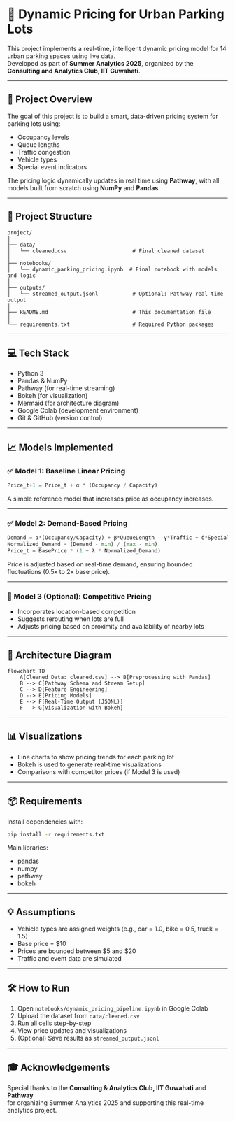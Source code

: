 # 🚗 Dynamic Pricing for Urban Parking Lots

This project implements a real-time, intelligent dynamic pricing model for 14 urban parking spaces using live data.  
Developed as part of **Summer Analytics 2025**, organized by the **Consulting and Analytics Club, IIT Guwahati**.

---

## 📌 Project Overview

The goal of this project is to build a smart, data-driven pricing system for parking lots using:

- Occupancy levels
- Queue lengths
- Traffic congestion
- Vehicle types
- Special event indicators

The pricing logic dynamically updates in real time using **Pathway**, with all models built from scratch using **NumPy** and **Pandas**.

---

## 📂 Project Structure

```
project/
│
├── data/
│   └── cleaned.csv                     # Final cleaned dataset
│
├── notebooks/
│   └── dynamic_parking_pricing.ipynb  # Final notebook with models and logic
│
├── outputs/
│   └── streamed_output.jsonl           # Optional: Pathway real-time output
│
├── README.md                           # This documentation file
│
└── requirements.txt                    # Required Python packages
```

---

## 💻 Tech Stack

- Python 3
- Pandas & NumPy
- Pathway (for real-time streaming)
- Bokeh (for visualization)
- Mermaid (for architecture diagram)
- Google Colab (development environment)
- Git & GitHub (version control)

---

## 📈 Models Implemented

### ✅ Model 1: Baseline Linear Pricing

```python
Price_t+1 = Price_t + α * (Occupancy / Capacity)
```

A simple reference model that increases price as occupancy increases.

---

### ✅ Model 2: Demand-Based Pricing

```python
Demand = α*(Occupancy/Capacity) + β*QueueLength - γ*Traffic + δ*SpecialDay + ε*VehicleTypeWeight
Normalized_Demand = (Demand - min) / (max - min)
Price_t = BasePrice * (1 + λ * Normalized_Demand)
```

Price is adjusted based on real-time demand, ensuring bounded fluctuations (0.5x to 2x base price).

---

### 🔁 Model 3 (Optional): Competitive Pricing

- Incorporates location-based competition
- Suggests rerouting when lots are full
- Adjusts pricing based on proximity and availability of nearby lots

---

## 🔧 Architecture Diagram

```mermaid
flowchart TD
    A[Cleaned Data: cleaned.csv] --> B[Preprocessing with Pandas]
    B --> C[Pathway Schema and Stream Setup]
    C --> D[Feature Engineering]
    D --> E[Pricing Models]
    E --> F[Real-Time Output (JSONL)]
    F --> G[Visualization with Bokeh]
```

---

## 📊 Visualizations

- Line charts to show pricing trends for each parking lot
- Bokeh is used to generate real-time visualizations
- Comparisons with competitor prices (if Model 3 is used)

---

## 📦 Requirements

Install dependencies with:

```bash
pip install -r requirements.txt
```

Main libraries:
- pandas
- numpy
- pathway
- bokeh

---

## 💡 Assumptions

- Vehicle types are assigned weights (e.g., car = 1.0, bike = 0.5, truck = 1.5)
- Base price = $10
- Prices are bounded between $5 and $20
- Traffic and event data are simulated

---

## 🛠 How to Run

1. Open `notebooks/dynamic_pricing_pipeline.ipynb` in Google Colab
2. Upload the dataset from `data/cleaned.csv`
3. Run all cells step-by-step
4. View price updates and visualizations
5. (Optional) Save results as `streamed_output.jsonl`

---

## 🎓 Acknowledgements

Special thanks to the **Consulting & Analytics Club, IIT Guwahati** and **Pathway**  
for organizing Summer Analytics 2025 and supporting this real-time analytics project.
